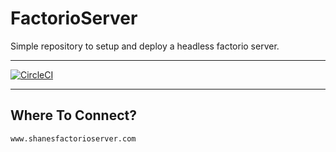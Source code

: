# FactorioServer
Simple repository to setup and deploy a headless factorio server.

---

[![CircleCI](https://circleci.com/gh/sdrafahl/FactorioServer.svg?style=svg)](https://circleci.com/gh/sdrafahl/FactorioServer)

---

## Where To Connect?
```
www.shanesfactorioserver.com
```
